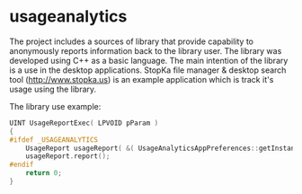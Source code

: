 # usageanalytics
The project includes a sources of library that provide capability to anonymously reports information back to the library user.
The library was developed using C++ as a basic language. The main intention of the library is a use in the desktop applications. 
StopKa file manager & desktop search tool (http://www.stopka.us) is an example application which is track it's usage using the library.

The library use example:
```C++
UINT UsageReportExec( LPVOID pParam )
{
#ifdef _USAGEANALYTICS
	UsageReport usageReport( &( UsageAnalyticsAppPreferences::getInstance() ) );
	usageReport.report();
#endif
	return 0;
}
```
